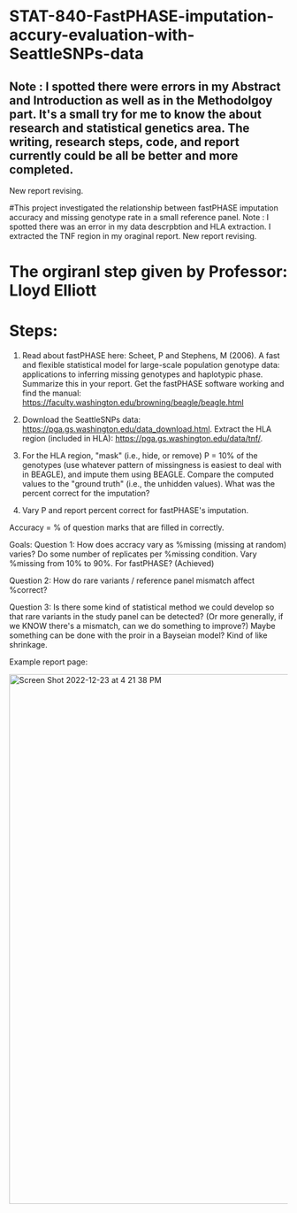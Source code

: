 # STAT-840-FastPHASE-imputation-accury-evaluation-with-SeattleSNPs-data

## Note :  I spotted there were errors in my Abstract and Introduction as well as in the Methodolgoy part. It's a small try for me to know the about research and statistical genetics area. The writing, research steps, code, and report currently could be all be better and more completed.
New report revising.


#This project investigated the relationship between fastPHASE imputation accuracy and missing genotype rate in a small reference panel. Note :  I spotted there was an error in my data descrpbtion and HLA extraction. I extracted the TNF region in my oraginal report. New report revising.

# The orgiranl step given by Professor: Lloyd Elliott
# Steps:
1. Read about fastPHASE here: Scheet, P and Stephens, M (2006). A fast and flexible statistical model for large-scale population genotype data: applications to inferring missing genotypes and haplotypic phase. Summarize this in your report. Get the fastPHASE software working and find the manual: https://faculty.washington.edu/browning/beagle/beagle.html

2. Download the SeattleSNPs data: https://pga.gs.washington.edu/data_download.html. Extract the HLA region (included in HLA): https://pga.gs.washington.edu/data/tnf/.

3. For the HLA region, "mask" (i.e., hide, or remove) P = 10% of the genotypes (use whatever pattern of missingness is easiest to deal with in BEAGLE), and impute them using BEAGLE. Compare the computed values to the "ground truth" (i.e., the unhidden values). What was the percent correct for the imputation?

4. Vary P and report percent correct for fastPHASE's imputation.

Accuracy = % of question marks that are filled in correctly.

Goals:
Question 1: How does accracy vary as %missing (missing at random) varies? Do some number of replicates per %missing condition. Vary %missing from 10% to 90%. For fastPHASE? (Achieved)  

Question 2: How do rare variants / reference panel mismatch affect %correct?

Question 3: Is there some kind of statistical method we could develop so that rare variants in the study panel can be detected? (Or more generally, if we KNOW there's a mismatch, can we do something to improve?) Maybe something can be done with the proir in a Bayseian model? Kind of like shrinkage.

Example report page:

<img width="958" alt="Screen Shot 2022-12-23 at 4 21 38 PM" src="https://user-images.githubusercontent.com/37996767/209415041-b3dfbe0d-f4b3-4ec6-a7ac-093d0a56fbd3.png">


